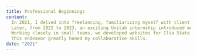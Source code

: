 ```yaml
---
title: Professional Beginnings
content:
  In 2021, I delved into freelancing, familiarizing myself with client collaboration.
  Later, from 2022 to 2023, an exciting Unilab internship introduced me to a modern work environment.
  Working closely in small teams, we developed websites for Ilia State University.
  This endeavor greatly honed my collaborative skills.
date: "2021"
---
```

